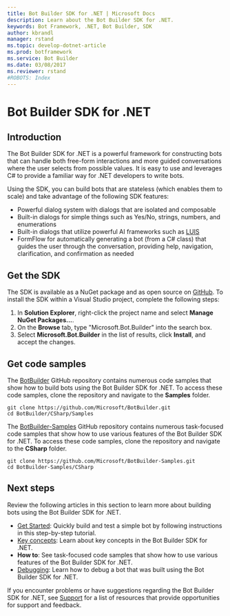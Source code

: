 ```yaml
---
title: Bot Builder SDK for .NET | Microsoft Docs
description: Learn about the Bot Builder SDK for .NET.
keywords: Bot Framework, .NET, Bot Builder, SDK
author: kbrandl
manager: rstand
ms.topic: develop-dotnet-article
ms.prod: botframework
ms.service: Bot Builder
ms.date: 03/08/2017
ms.reviewer: rstand
#ROBOTS: Index
---
```


# Bot Builder SDK for .NET

## Introduction

The Bot Builder SDK for .NET is a powerful framework for constructing bots that can handle both free-form interactions 
and more guided conversations where the user selects from possible values. 
It is easy to use and leverages C# to provide a familiar way for .NET developers to write bots.

Using the SDK, you can build bots that are stateless (which enables them to scale) 
and take advantage of the following SDK features: 

- Powerful dialog system with dialogs that are isolated and composable
- Built-in dialogs for simple things such as Yes/No, strings, numbers, and enumerations
- Built-in dialogs that utilize powerful AI frameworks such as <a href="http://luis.ai" target="_blank">LUIS</a>
- FormFlow for automatically generating a bot (from a C# class) that guides the user through the 
conversation, providing help, navigation, clarification, and confirmation as needed

## Get the SDK

The SDK is available as a NuGet package and as open source on <a href="https://github.com/Microsoft/BotBuilder" target="_blank">GitHub</a>. 
To install the SDK within a Visual Studio project, complete the following steps:

1. In **Solution Explorer**, right-click the project name and select **Manage NuGet Packages...**.
2. On the **Browse** tab, type "Microsoft.Bot.Builder" into the search box.
3. Select **Microsoft.Bot.Builder** in the list of results, click **Install**, and accept the changes.

## Get code samples

The <a href="https://github.com/Microsoft/BotBuilder" target="_blank">BotBuilder</a> GitHub repository 
contains numerous code samples that show how to build bots using the Bot Builder SDK for .NET. 
To access these code samples, clone the repository and navigate to the **Samples** folder.

```
git clone https://github.com/Microsoft/BotBuilder.git
cd BotBuilder/CSharp/Samples
```

The <a href="https://github.com/Microsoft/BotBuilder-Samples" target="_blank">BotBuilder-Samples</a> GitHub repository 
contains numerous task-focused code samples that show how to use various features of the Bot Builder SDK for .NET. 
To access these code samples, clone the repository and navigate to the **CSharp** folder.

```
git clone https://github.com/Microsoft/BotBuilder-Samples.git
cd BotBuilder-Samples/CSharp
```

## Next steps

Review the following articles in this section to learn more about building bots using the Bot Builder SDK for .NET.

- [Get Started](bot-framework-dotnet-getstarted.md): Quickly build and test a simple bot by following instructions in this step-by-step tutorial.
- [Key concepts](bot-framework-dotnet-concepts.md): Learn about key concepts in the Bot Builder SDK for .NET.
- **How to**: See task-focused code samples that show how to use various features of the Bot Builder SDK for .NET.
- [Debugging](bot-framework-dotnet-debugging.md): Learn how to debug a bot that was built using the Bot Builder SDK for .NET.

If you encounter problems or have suggestions regarding the Bot Builder SDK for .NET, 
see [Support](bot-framework-resources-support.md) for a list of resources that provide opportunities 
for support and feedback. 
